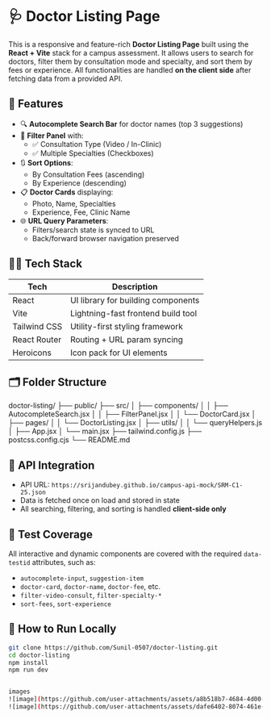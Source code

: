 # 🩺 Doctor Listing Page

This is a responsive and feature-rich **Doctor Listing Page** built using the **React + Vite** stack for a campus assessment. It allows users to search for doctors, filter them by consultation mode and specialty, and sort them by fees or experience. All functionalities are handled **on the client side** after fetching data from a provided API.

## 📌 Features

- 🔍 **Autocomplete Search Bar** for doctor names (top 3 suggestions)
- 🏥 **Filter Panel** with:
  - ✅ Consultation Type (Video / In-Clinic)
  - ✅ Multiple Specialties (Checkboxes)
- 🔃 **Sort Options**:
  - By Consultation Fees (ascending)
  - By Experience (descending)
- 📋 **Doctor Cards** displaying:
  - Photo, Name, Specialties
  - Experience, Fee, Clinic Name
- 🌐 **URL Query Parameters**:
  - Filters/search state is synced to URL
  - Back/forward browser navigation preserved

## 🧑‍💻 Tech Stack

| Tech         | Description                        |
|--------------|------------------------------------|
| React        | UI library for building components |
| Vite         | Lightning-fast frontend build tool |
| Tailwind CSS | Utility-first styling framework    |
| React Router | Routing + URL param syncing        |
| Heroicons    | Icon pack for UI elements          |

## 🗂️ Folder Structure

doctor-listing/ ├── public/ ├── src/ │ ├── components/ │ │ ├── AutocompleteSearch.jsx │ │ ├── FilterPanel.jsx │ │ └── DoctorCard.jsx │ ├── pages/ │ │ └── DoctorListing.jsx │ ├── utils/ │ │ └── queryHelpers.js │ ├── App.jsx │ └── main.jsx ├── tailwind.config.js ├── postcss.config.cjs └── README.md


## 📡 API Integration

- API URL: `https://srijandubey.github.io/campus-api-mock/SRM-C1-25.json`
- Data is fetched once on load and stored in state
- All searching, filtering, and sorting is handled **client-side only**

## 🧪 Test Coverage

All interactive and dynamic components are covered with the required `data-testid` attributes, such as:

- `autocomplete-input`, `suggestion-item`
- `doctor-card`, `doctor-name`, `doctor-fee`, etc.
- `filter-video-consult`, `filter-specialty-*`
- `sort-fees`, `sort-experience`

## 🧭 How to Run Locally

```bash
git clone https://github.com/Sunil-0507/doctor-listing.git
cd doctor-listing
npm install
npm run dev


images
![image](https://github.com/user-attachments/assets/a8b518b7-4684-4d00-8b4f-cc3c9bdd40de)
![image](https://github.com/user-attachments/assets/dafe6402-8074-461e-a6d2-fd664702e34d)


